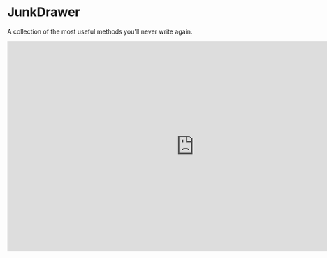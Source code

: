 # JunkDrawer
A collection of the most useful methods you'll never write again.

<iframe width="853" height="480" src="https://www.youtube.com/embed/-T-4cdN36ZE" frameborder="0" allowfullscreen></iframe>
